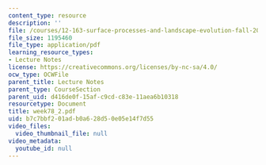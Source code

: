 ```yaml
---
content_type: resource
description: ''
file: /courses/12-163-surface-processes-and-landscape-evolution-fall-2004/b7c7bbf201adb0a628d50e05e14f7d55_week78_2.pdf
file_size: 1195460
file_type: application/pdf
learning_resource_types:
- Lecture Notes
license: https://creativecommons.org/licenses/by-nc-sa/4.0/
ocw_type: OCWFile
parent_title: Lecture Notes
parent_type: CourseSection
parent_uid: d416de0f-15af-c9cd-c83e-11aea6b10318
resourcetype: Document
title: week78_2.pdf
uid: b7c7bbf2-01ad-b0a6-28d5-0e05e14f7d55
video_files:
  video_thumbnail_file: null
video_metadata:
  youtube_id: null
---
```

